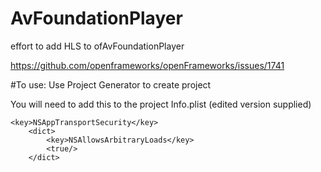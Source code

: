 # AvFoundationPlayer

effort to add HLS to ofAvFoundationPlayer

https://github.com/openframeworks/openFrameworks/issues/1741


#To use:
Use Project Generator to create project

You will need to add this to the project Info.plist (edited version supplied)

````
<key>NSAppTransportSecurity</key>
	<dict>
		<key>NSAllowsArbitraryLoads</key>
		<true/>
	</dict>
````